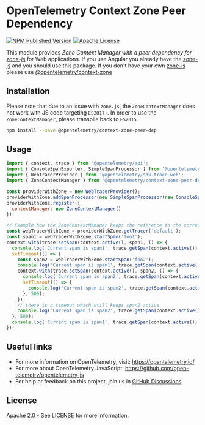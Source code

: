# OpenTelemetry Context Zone Peer Dependency

[![NPM Published Version][npm-img]][npm-url]
[![Apache License][license-image]][license-image]

This module provides *Zone Context Manager with a peer dependency for [zone-js]* for Web applications.
If you use Angular you already have the [zone-js] and you should use this package.
If you don't have your own [zone-js] please use [@opentelemetry/context-zone]

## Installation

Please note that due to an issue with `zone.js`, the `ZoneContextManager` does not work with JS code targeting `ES2017+`.
In order to use the `ZoneContextManager`, please transpile back to `ES2015`.

```bash
npm install --save @opentelemetry/context-zone-peer-dep
```

## Usage

```js
import { context, trace } from '@opentelemetry/api';
import { ConsoleSpanExporter, SimpleSpanProcessor } from '@opentelemetry/sdk-trace-base';
import { WebTracerProvider } from '@opentelemetry/sdk-trace-web';
import { ZoneContextManager } from '@opentelemetry/context-zone-peer-dep';

const providerWithZone = new WebTracerProvider();
providerWithZone.addSpanProcessor(new SimpleSpanProcessor(new ConsoleSpanExporter()));
providerWithZone.register({
  contextManager: new ZoneContextManager()
});

// Example how the ZoneContextManager keeps the reference to the correct context during async operations
const webTracerWithZone = providerWithZone.getTracer('default');
const span1 = webTracerWithZone.startSpan('foo1');
context.with(trace.setSpan(context.active(), span1, () => {
  console.log('Current span is span1', trace.getSpan(context.active()) === span1);
  setTimeout(() => {
    const span2 = webTracerWithZone.startSpan('foo2');
    console.log('Current span is span1', trace.getSpan(context.active()) === span1);
    context.with(trace.setSpan(context.active(), span2, () => {
      console.log('Current span is span2', trace.getSpan(context.active()) === span2);
      setTimeout(() => {
        console.log('Current span is span2', trace.getSpan(context.active()) === span2);
      }, 500);
    });
    // there is a timeout which still keeps span2 active
    console.log('Current span is span2', trace.getSpan(context.active()) === span2);
  }, 500);
  console.log('Current span is span1', trace.getSpan(context.active()) === span1);
});

```

## Useful links

- For more information on OpenTelemetry, visit: <https://opentelemetry.io/>
- For more about OpenTelemetry JavaScript: <https://github.com/open-telemetry/opentelemetry-js>
- For help or feedback on this project, join us in [GitHub Discussions][discussions-url]

## License

Apache 2.0 - See [LICENSE][license-url] for more information.

[discussions-url]: https://github.com/open-telemetry/opentelemetry-js/discussions
[license-url]: https://github.com/open-telemetry/opentelemetry-js/blob/main/LICENSE
[license-image]: https://img.shields.io/badge/license-Apache_2.0-green.svg?style=flat
[npm-url]: https://www.npmjs.com/package/@opentelemetry/context-zone-peer-dep
[npm-img]: https://badge.fury.io/js/%40opentelemetry%2Fcontext-zone-peer-dep.svg
[zone-js]: https://www.npmjs.com/package/zone.js
[@opentelemetry/context-zone]: https://www.npmjs.com/package/@opentelemetry/context-zone
